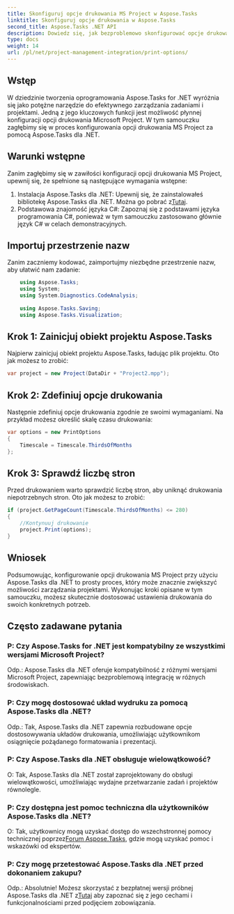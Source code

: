 ```yaml
---
title: Skonfiguruj opcje drukowania MS Project w Aspose.Tasks
linktitle: Skonfiguruj opcje drukowania w Aspose.Tasks
second_title: Aspose.Tasks .NET API
description: Dowiedz się, jak bezproblemowo skonfigurować opcje drukowania MS Project za pomocą Aspose.Tasks dla .NET. Zwiększ swoje możliwości zarządzania projektami.
type: docs
weight: 14
url: /pl/net/project-management-integration/print-options/
---
```

## Wstęp
W dziedzinie tworzenia oprogramowania Aspose.Tasks for .NET wyróżnia się jako potężne narzędzie do efektywnego zarządzania zadaniami i projektami. Jedną z jego kluczowych funkcji jest możliwość płynnej konfiguracji opcji drukowania Microsoft Project. W tym samouczku zagłębimy się w proces konfigurowania opcji drukowania MS Project za pomocą Aspose.Tasks dla .NET.
## Warunki wstępne
Zanim zagłębimy się w zawiłości konfiguracji opcji drukowania MS Project, upewnij się, że spełnione są następujące wymagania wstępne:
1.  Instalacja Aspose.Tasks dla .NET: Upewnij się, że zainstalowałeś bibliotekę Aspose.Tasks dla .NET. Można go pobrać z[Tutaj](https://releases.aspose.com/tasks/net/).
2. Podstawowa znajomość języka C#: Zapoznaj się z podstawami języka programowania C#, ponieważ w tym samouczku zastosowano głównie język C# w celach demonstracyjnych.

## Importuj przestrzenie nazw
Zanim zaczniemy kodować, zaimportujmy niezbędne przestrzenie nazw, aby ułatwić nam zadanie:
```csharp
    using Aspose.Tasks;
    using System;
    using System.Diagnostics.CodeAnalysis;
    
    using Aspose.Tasks.Saving;
    using Aspose.Tasks.Visualization;
```

## Krok 1: Zainicjuj obiekt projektu Aspose.Tasks
Najpierw zainicjuj obiekt projektu Aspose.Tasks, ładując plik projektu. Oto jak możesz to zrobić:
```csharp
var project = new Project(DataDir + "Project2.mpp");
```
## Krok 2: Zdefiniuj opcje drukowania
Następnie zdefiniuj opcje drukowania zgodnie ze swoimi wymaganiami. Na przykład możesz określić skalę czasu drukowania:
```csharp
var options = new PrintOptions
{
    Timescale = Timescale.ThirdsOfMonths
};
```
## Krok 3: Sprawdź liczbę stron
Przed drukowaniem warto sprawdzić liczbę stron, aby uniknąć drukowania niepotrzebnych stron. Oto jak możesz to zrobić:
```csharp
if (project.GetPageCount(Timescale.ThirdsOfMonths) <= 280)
{
    //Kontynuuj drukowanie
    project.Print(options);
}
```

## Wniosek
Podsumowując, konfigurowanie opcji drukowania MS Project przy użyciu Aspose.Tasks dla .NET to prosty proces, który może znacznie zwiększyć możliwości zarządzania projektami. Wykonując kroki opisane w tym samouczku, możesz skutecznie dostosować ustawienia drukowania do swoich konkretnych potrzeb.
## Często zadawane pytania
### P: Czy Aspose.Tasks for .NET jest kompatybilny ze wszystkimi wersjami Microsoft Project?
Odp.: Aspose.Tasks dla .NET oferuje kompatybilność z różnymi wersjami Microsoft Project, zapewniając bezproblemową integrację w różnych środowiskach.
### P: Czy mogę dostosować układ wydruku za pomocą Aspose.Tasks dla .NET?
Odp.: Tak, Aspose.Tasks dla .NET zapewnia rozbudowane opcje dostosowywania układów drukowania, umożliwiając użytkownikom osiągnięcie pożądanego formatowania i prezentacji.
### P: Czy Aspose.Tasks dla .NET obsługuje wielowątkowość?
O: Tak, Aspose.Tasks dla .NET został zaprojektowany do obsługi wielowątkowości, umożliwiając wydajne przetwarzanie zadań i projektów równolegle.
### P: Czy dostępna jest pomoc techniczna dla użytkowników Aspose.Tasks dla .NET?
 O: Tak, użytkownicy mogą uzyskać dostęp do wszechstronnej pomocy technicznej poprzez[Forum Aspose.Tasks](https://forum.aspose.com/c/tasks/15), gdzie mogą uzyskać pomoc i wskazówki od ekspertów.
### P: Czy mogę przetestować Aspose.Tasks dla .NET przed dokonaniem zakupu?
 Odp.: Absolutnie! Możesz skorzystać z bezpłatnej wersji próbnej Aspose.Tasks dla .NET z[Tutaj](https://releases.aspose.com/) aby zapoznać się z jego cechami i funkcjonalnościami przed podjęciem zobowiązania.